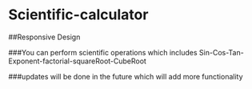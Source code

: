 # Scientific-calculator
##Responsive Design

###You can perform scientific operations which includes Sin-Cos-Tan-Exponent-factorial-squareRoot-CubeRoot

###updates will be done in the future which will add more functionality 

